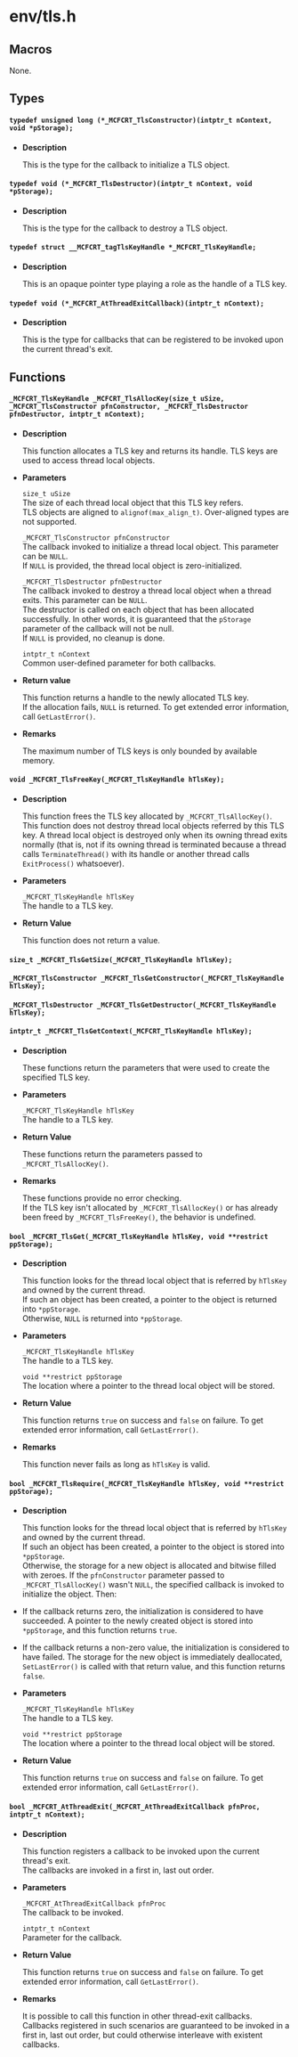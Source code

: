 # env/tls.h

## Macros

None.

## Types

#### `typedef unsigned long (*_MCFCRT_TlsConstructor)(intptr_t nContext, void *pStorage);`

* **Description**

    This is the type for the callback to initialize a TLS object.

#### `typedef void (*_MCFCRT_TlsDestructor)(intptr_t nContext, void *pStorage);`

* **Description**

    This is the type for the callback to destroy a TLS object.

#### `typedef struct __MCFCRT_tagTlsKeyHandle *_MCFCRT_TlsKeyHandle;`

* **Description**

    This is an opaque pointer type playing a role as the handle of a TLS key.  

#### `typedef void (*_MCFCRT_AtThreadExitCallback)(intptr_t nContext);`

* **Description**

    This is the type for callbacks that can be registered to be invoked upon the current thread's exit.

## Functions

#### `_MCFCRT_TlsKeyHandle _MCFCRT_TlsAllocKey(size_t uSize, _MCFCRT_TlsConstructor pfnConstructor, _MCFCRT_TlsDestructor pfnDestructor, intptr_t nContext);`

* **Description**

    This function allocates a TLS key and returns its handle. TLS keys are used to access thread local objects.

* **Parameters**

    `size_t uSize`  
    The size of each thread local object that this TLS key refers.  
    TLS objects are aligned to `alignof(max_align_t)`. Over-aligned types are not supported.

    `_MCFCRT_TlsConstructor pfnConstructor`  
    The callback invoked to initialize a thread local object. This parameter can be `NULL`.  
    If `NULL` is provided, the thread local object is zero-initialized.

    `_MCFCRT_TlsDestructor pfnDestructor`  
    The callback invoked to destroy a thread local object when a thread exits. This parameter can be `NULL`.  
    The destructor is called on each object that has been allocated successfully. In other words, it is guaranteed that the `pStorage` parameter of the callback will not be null.  
    If `NULL` is provided, no cleanup is done.

    `intptr_t nContext`  
    Common user-defined parameter for both callbacks.  

* **Return value**

    This function returns a handle to the newly allocated TLS key.  
    If the allocation fails, `NULL` is returned. To get extended error information, call `GetLastError()`.

* **Remarks**

    The maximum number of TLS keys is only bounded by available memory.

#### `void _MCFCRT_TlsFreeKey(_MCFCRT_TlsKeyHandle hTlsKey);`

* **Description**

    This function frees the TLS key allocated by `_MCFCRT_TlsAllocKey()`.  
    This function does not destroy thread local objects referred by this TLS key. A thread local object is destroyed only when its owning thread exits normally (that is, not if its owning thread is terminated because a thread calls `TerminateThread()` with its handle or another thread calls `ExitProcess()` whatsoever).

* **Parameters**

    `_MCFCRT_TlsKeyHandle hTlsKey`  
    The handle to a TLS key.

* **Return Value**

    This function does not return a value.

#### `size_t _MCFCRT_TlsGetSize(_MCFCRT_TlsKeyHandle hTlsKey);`
#### `_MCFCRT_TlsConstructor _MCFCRT_TlsGetConstructor(_MCFCRT_TlsKeyHandle hTlsKey);`
#### `_MCFCRT_TlsDestructor _MCFCRT_TlsGetDestructor(_MCFCRT_TlsKeyHandle hTlsKey);`
#### `intptr_t _MCFCRT_TlsGetContext(_MCFCRT_TlsKeyHandle hTlsKey);`

* **Description**

    These functions return the parameters that were used to create the specified TLS key.

* **Parameters**

    `_MCFCRT_TlsKeyHandle hTlsKey`  
    The handle to a TLS key.

* **Return Value**

    These functions return the parameters passed to `_MCFCRT_TlsAllocKey()`.

* **Remarks**

    These functions provide no error checking.  
    If the TLS key isn't allocated by `_MCFCRT_TlsAllocKey()` or has already been freed by `_MCFCRT_TlsFreeKey()`, the behavior is undefined.

#### `bool _MCFCRT_TlsGet(_MCFCRT_TlsKeyHandle hTlsKey, void **restrict ppStorage);`

* **Description**

    This function looks for the thread local object that is referred by `hTlsKey` and owned by the current thread.  
    If such an object has been created, a pointer to the object is returned into `*ppStorage`.  
    Otherwise, `NULL` is returned into `*ppStorage`.

* **Parameters**

    `_MCFCRT_TlsKeyHandle hTlsKey`  
    The handle to a TLS key.

    `void **restrict ppStorage`  
    The location where a pointer to the thread local object will be stored.

* **Return Value**

    This function returns `true` on success and `false` on failure. To get extended error information, call `GetLastError()`.

* **Remarks**

    This function never fails as long as `hTlsKey` is valid.

#### `bool _MCFCRT_TlsRequire(_MCFCRT_TlsKeyHandle hTlsKey, void **restrict ppStorage);`

* **Description**

    This function looks for the thread local object that is referred by `hTlsKey` and owned by the current thread.  
    If such an object has been created, a pointer to the object is stored into `*ppStorage`.  
    Otherwise, the storage for a new object is allocated and bitwise filled with zeroes. If the `pfnConstructor` parameter passed to `_MCFCRT_TlsAllocKey()` wasn't `NULL`, the specified callback is invoked to initialize the object. Then:  
* If the callback returns zero, the initialization is considered to have succeeded. A pointer to the newly created object is stored into `*ppStorage`, and this function returns `true`.  
* If the callback returns a non-zero value, the initialization is considered to have failed. The storage for the new object is immediately deallocated, `SetLastError()` is called with that return value, and this function returns `false`.  

* **Parameters**

    `_MCFCRT_TlsKeyHandle hTlsKey`  
    The handle to a TLS key.

    `void **restrict ppStorage`  
    The location where a pointer to the thread local object will be stored.

* **Return Value**

    This function returns `true` on success and `false` on failure. To get extended error information, call `GetLastError()`.

#### `bool _MCFCRT_AtThreadExit(_MCFCRT_AtThreadExitCallback pfnProc, intptr_t nContext);`

* **Description**

    This function registers a callback to be invoked upon the current thread's exit.  
    The callbacks are invoked in a first in, last out order.

* **Parameters**

    `_MCFCRT_AtThreadExitCallback pfnProc`  
    The callback to be invoked.  

    `intptr_t nContext`  
    Parameter for the callback.

* **Return Value**

    This function returns `true` on success and `false` on failure. To get extended error information, call `GetLastError()`.

* **Remarks**

    It is possible to call this function in other thread-exit callbacks. Callbacks registered in such scenarios are guaranteed to be invoked in a first in, last out order, but could otherwise interleave with existent callbacks.
